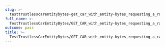 ```yaml
---
slug: >-
  testtrustlesscarentitybytes-get_car_with_entity-bytes_requesting_a_range_from_the_end_of_a_file_(format=car)
full_name: >-
  TestTrustlessCarEntityBytes/GET_CAR_with_entity-bytes_requesting_a_range_from_the_end_of_a_file_(format=car)
outcome: pass
title: >-
  TestTrustlessCarEntityBytes/GET_CAR_with_entity-bytes_requesting_a_range_from_the_end_of_a_file_(format=car)
---
```


